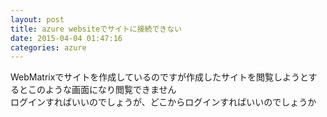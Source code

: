 ```yaml
---
layout: post
title: azure websiteでサイトに接続できない
date: 2015-04-04 01:47:16
categories: azure
---
```

<!-- {% raw %} -->
<p>WebMatrixでサイトを作成しているのですが作成したサイトを閲覧しようとするとこのような画面になり閲覧できません<br>
<img src="https://i.stack.imgur.com/KSRsy.png" alt=""><br>
ログインすればいいのでしょうが、どこからログインすればいいのでしょうか</p>
<!-- {% endraw %} -->
